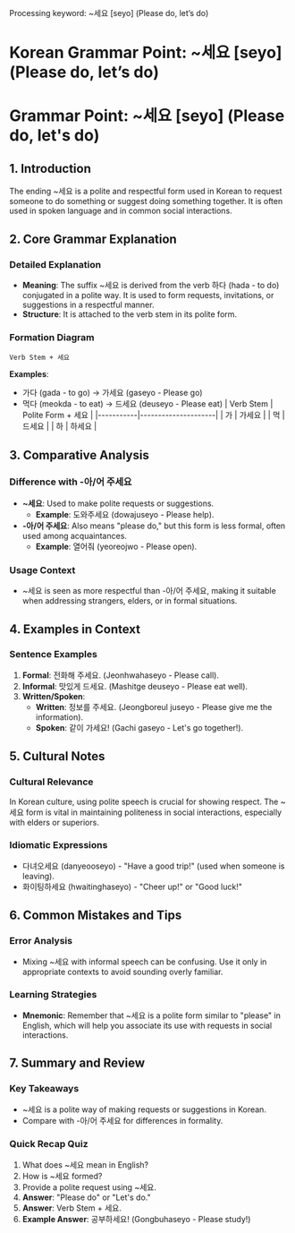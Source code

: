 Processing keyword: ~세요 [seyo] (Please do, let’s do)
# Korean Grammar Point: ~세요 [seyo] (Please do, let’s do)
# Grammar Point: ~세요 [seyo] (Please do, let's do)
## 1. Introduction
The ending ~세요 is a polite and respectful form used in Korean to request someone to do something or suggest doing something together. It is often used in spoken language and in common social interactions.
## 2. Core Grammar Explanation
### Detailed Explanation
- **Meaning**: The suffix ~세요 is derived from the verb 하다 (hada - to do) conjugated in a polite way. It is used to form requests, invitations, or suggestions in a respectful manner.
- **Structure**: It is attached to the verb stem in its polite form.
### Formation Diagram
```
Verb Stem + 세요
```
**Examples**:
- 가다 (gada - to go) → 가세요 (gaseyo - Please go)
- 먹다 (meokda - to eat) → 드세요 (deuseyo - Please eat)
| Verb Stem | Polite Form + 세요 |
|-----------|---------------------|
| 가         | 가세요               |
| 먹         | 드세요               |
| 하         | 하세요               |
## 3. Comparative Analysis
### Difference with -아/어 주세요
- **~세요**: Used to make polite requests or suggestions.
  - **Example**: 도와주세요 (dowajuseyo - Please help).
- **-아/어 주세요**: Also means "please do," but this form is less formal, often used among acquaintances.
  - **Example**: 열어줘 (yeoreojwo - Please open).
### Usage Context
- ~세요 is seen as more respectful than -아/어 주세요, making it suitable when addressing strangers, elders, or in formal situations.
## 4. Examples in Context
### Sentence Examples
1. **Formal**:  전화해 주세요. (Jeonhwahaseyo - Please call).
2. **Informal**: 맛있게 드세요. (Mashitge deuseyo - Please eat well).
3. **Written/Spoken**:
   - **Written**: 정보를 주세요. (Jeongboreul juseyo - Please give me the information).
   - **Spoken**: 같이 가세요! (Gachi gaseyo - Let's go together!).
## 5. Cultural Notes
### Cultural Relevance
In Korean culture, using polite speech is crucial for showing respect. The ~세요 form is vital in maintaining politeness in social interactions, especially with elders or superiors.
### Idiomatic Expressions
- 다녀오세요 (danyeooseyo) - "Have a good trip!" (used when someone is leaving).
- 화이팅하세요 (hwaitinghaseyo) - "Cheer up!" or "Good luck!"
## 6. Common Mistakes and Tips
### Error Analysis
- Mixing ~세요 with informal speech can be confusing. Use it only in appropriate contexts to avoid sounding overly familiar.
  
### Learning Strategies
- **Mnemonic**: Remember that ~세요 is a polite form similar to "please" in English, which will help you associate its use with requests in social interactions.
## 7. Summary and Review
### Key Takeaways
- ~세요 is a polite way of making requests or suggestions in Korean.
- Compare with -아/어 주세요 for differences in formality.
  
### Quick Recap Quiz
1. What does ~세요 mean in English?
2. How is ~세요 formed?
3. Provide a polite request using ~세요.
1. **Answer**: "Please do" or "Let's do."
2. **Answer**: Verb Stem + 세요.
3. **Example Answer**: 공부하세요! (Gongbuhaseyo - Please study!)
